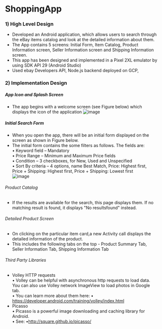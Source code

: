 # ShoppingApp
### 1) High Level Design

  - Developed an Android application, which allows users to search through the eBay items catalog and look at the detailed information about them. <br/> 
  - The App contains 5 screens: Initial Form, Item Catalog, Product Information screen, Seller Information screen and Shipping Information screen.
  - This app has been designed and implemented in a Pixel 2XL emulator by using SDK API 29 (Android Studio)
  - Used ebay Developers API, Node.js backend deployed on GCP, 
  
  ### 2) Implementation Design
  
 ##### App Icon and Splash Screen 
 
 - The app begins with a welcome screen (see Figure below) which displays the icon of the application
 ![image](https://user-images.githubusercontent.com/24832637/97813079-ac571080-1c3a-11eb-9a25-c7fba302427b.png)
 
 ##### Initial Search Form
 - When you open the app, there will be an initial form displayed on the screen as shown in Figure below.
 - The initial form contains the some filters as follows. The fields are: </br>
    • Keyword field – Mandatory </br>
    • Price Range – Minimum and Maximum Price fields </br>
    • Condition – 3 checkboxes, for New, Used and Unspecified</br>
    • Sort By criteria – 4 options, name Best Match, Price: Highest first, Price +
                          Shipping: Highest first, Price + Shipping: Lowest first </br>
![image](https://user-images.githubusercontent.com/24832637/97813311-18864400-1c3c-11eb-93e4-33402db944ad.png)

###### Product Catalog
- If the results are available for the search, this page displays them. If no matching result is found, it displays "No resultsfound" instead.

###### Detailed Product Screen
- On clicking on the particular item card,a new Activity call displays the detailed information of the product.
- This includes the following tabs on the top - Product Summary Tab, Seller Information Tab, Shipping Information Tab

###### Third Party Libraries
 - Volley HTTP requests</br>
    • Volley can be helpful with asynchronous http requests to load data. You can also use Volley network ImageView to load photos in Google tab. </br>
    • You can learn more about them here:
      • https://developer.android.com/training/volley/index.html
 -  Picasso </br>
  • Picasso is a powerful image downloading and caching library for Android. </br>• See:
      •http://square.github.io/picasso/
                          
